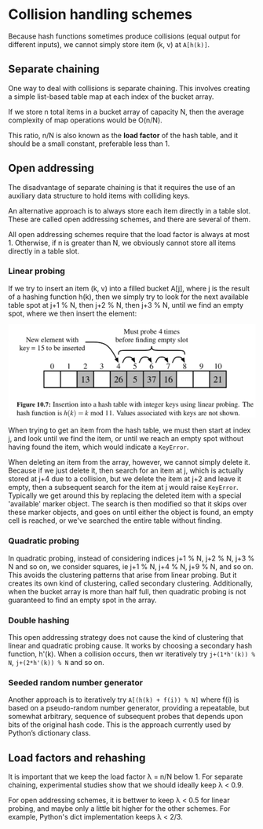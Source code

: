 # Collision handling schemes

Because hash functions sometimes produce collisions (equal output for different inputs), we cannot simply store item (k, v) at `A[h(k)]`.

## Separate chaining

One way to deal with collisions is separate chaining. This involves creating a simple list-based table map at each index of the bucket array. 

If we store n total items in a bucket array of capacity N, then the average complexity of map operations would be O(n/N).

This ratio, n/N is also known as the **load factor** of the hash table, and it should be a small constant, preferable less than 1.

## Open addressing

The disadvantage of separate chaining is that it requires the use of an auxiliary data structure to hold items with colliding keys. 

An alternative approach is to always store each item directly in a table slot. These are called open addressing schemes, and there are several of them.

All open addressing schemes require that the load factor is always at most 1. Otherwise, if n is greater than N, we obviously cannot store all items directly in a table slot.


### Linear probing


If we try to insert an item (k, v) into a filled bucket A[j], where j is the result of a hashing function h(k), then we simply try to look for the next available table spot at j+1 % N, then j+2 % N, then j+3 % N, until we find an empty spot, where we then insert the element:

<img src="./linear_probing.png">

When trying to get an item from the hash table, we must then start at index j, and look until we find the item, or until we reach an empty spot without having found the item, which would indicate a `KeyError`.

When deleting an item from the array, however, we cannot simply delete it. Because if we just delete it, then search for an item at j, which is actually stored at j+4 due to a collision, but we delete the item at j+2 and leave it empty, then a subsequent search for the item at j would raise `KeyError`. Typically we get around this by replacing the deleted item with a special 'available' marker object. The search is then modified so that it skips over these marker objects, and goes on until either the object is found, an empty cell is reached, or we've searched the entire table without finding. 

### Quadratic probing

In quadratic probing, instead of considering indices j+1 % N, j+2 % N, j+3 % N and so on, we consider squares, ie j+1 % N, j+4 % N, j+9 % N, and so on. This avoids the clustering patterns that arise from linear probing. But it creates its own kind of clustering, called secondary clustering. Additionally, when the bucket array is more than half full, then quadratic probing is not guaranteed to find an empty spot in the array.

### Double hashing

This open addressing strategy does not cause the kind of clustering that linear and quadratic probing cause. It works by choosing a secondary hash function, h'(k). When a collision occurs, then wr iteratively try `j+(1*h'(k)) % N`, `j+(2*h'(k)) % N` and so on.

### Seeded random number generator

Another approach is to iteratively try `A[(h(k) + f(i)) % N]` where f(i) is based on a pseudo-random number generator, providing a repeatable, but somewhat arbitrary, sequence of subsequent probes that depends upon bits of the original hash code. This is the approach currently used by Python’s dictionary class.

## Load factors and rehashing

It is important that we keep the load factor λ = n/N below 1. For separate chaining, experimental studies show that we should ideally keep λ < 0.9.

For open addressing schemes, it is bettwer to keep λ < 0.5 for linear probing, and maybe only a little bit higher for the other schemes. For example, Python's dict implementation keeps λ < 2/3.

